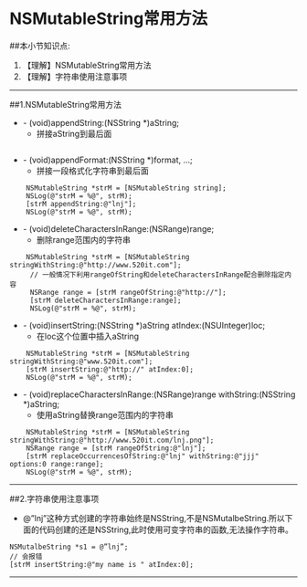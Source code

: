 # NSMutableString常用方法
##本小节知识点:
1. 【理解】NSMutableString常用方法
2. 【理解】字符串使用注意事项

---

##1.NSMutableString常用方法
- \- (void)appendString:(NSString *)aString;
    + 拼接aString到最后面

```
```
- \- (void)appendFormat:(NSString *)format, ...;
    + 拼接一段格式化字符串到最后面

```
    NSMutableString *strM = [NSMutableString string];
    NSLog(@"strM = %@", strM);
    [strM appendString:@"lnj"];
    NSLog(@"strM = %@", strM);
```
- \- (void)deleteCharactersInRange:(NSRange)range;
    + 删除range范围内的字符串

```
    NSMutableString *strM = [NSMutableString stringWithString:@"http://www.520it.com"];
     // 一般情况下利用rangeOfString和deleteCharactersInRange配合删除指定内容
     NSRange range = [strM rangeOfString:@"http://"];
     [strM deleteCharactersInRange:range];
     NSLog(@"strM = %@", strM);
```
- \- (void)insertString:(NSString *)aString atIndex:(NSUInteger)loc;
    + 在loc这个位置中插入aString

```
    NSMutableString *strM = [NSMutableString stringWithString:@"www.520it.com"];
    [strM insertString:@"http://" atIndex:0];
    NSLog(@"strM = %@", strM);

```
- \- (void)replaceCharactersInRange:(NSRange)range withString:(NSString *)aString;
    + 使用aString替换range范围内的字符串

```
    NSMutableString *strM = [NSMutableString stringWithString:@"http://www.520it.com/lnj.png"];
    NSRange range = [strM rangeOfString:@"lnj"];
    [strM replaceOccurrencesOfString:@"lnj" withString:@"jjj" options:0 range:range];
    NSLog(@"strM = %@", strM);
```

---

##2.字符串使用注意事项
- @”lnj”这种方式创建的字符串始终是NSString,不是NSMutalbeString.所以下面的代码创建的还是NSString,此时使用可变字符串的函数,无法操作字符串。

```
NSMutalbeString *s1 = @”lnj”;
// 会报错
[strM insertString:@"my name is " atIndex:0];
```
---
